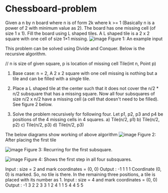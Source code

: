 # Chessboard-problem
Given a n by n board where n is of form 2k where k >= 1 (Basically n is a power of 2 with minimum value as 2). The board has one missing cell (of size 1 x 1). Fill the board using L shaped tiles. A L shaped tile is a 2 x 2 square with one cell of size 1×1 missing.
![image](https://github.com/palakpatel01/Chessboard-problem/assets/136109031/f7bd610a-c869-49d5-8cb6-7932179dcf1c)
Figure 1: An example input

This problem can be solved using Divide and Conquer. Below is the recursive algorithm.

// n is size of given square, p is location of missing cell
Tile(int n, Point p)

1) Base case: n = 2, A 2 x 2 square with one cell missing is nothing 
   but a tile and can be filled with a single tile.

2) Place a L shaped tile at the center such that it does not cover
   the n/2 * n/2 subsquare that has a missing square. Now all four 
   subsquares of size n/2 x n/2 have a missing cell (a cell that doesn't
   need to be filled).  See figure 2 below.

3) Solve the problem recursively for following four. Let p1, p2, p3 and
   p4 be positions of the 4 missing cells in 4 squares.
   a) Tile(n/2, p1)
   b) Tile(n/2, p2)
   c) Tile(n/2, p3)
   d) Tile(n/2, p3)

The below diagrams show working of above algorithm 
![image](https://github.com/palakpatel01/Chessboard-problem/assets/136109031/a3391a93-8e39-4878-95cb-064161204b2a)
Figure 2: After placing the first tile

![image](https://github.com/palakpatel01/Chessboard-problem/assets/136109031/22edcf7e-be07-4e29-8fcb-86ee8f4cf6d5)
Figure 3: Recurring for the first subsquare.

![image](https://github.com/palakpatel01/Chessboard-problem/assets/136109031/215ae99b-2440-4ec2-820a-38dca0bc8c85)
Figure 4: Shows the first step in all four subsquares.

Input :  size = 2 and mark coordinates = (0, 0)
Output : 
-1      1
1       1
Coordinate (0, 0) is marked. So, no tile is there. In the remaining three positions, 
a tile is placed with its number as 1.
Input : size = 4 and mark coordinates = (0, 0)
Output :
-1      3       2       2
3       3       1       2
4       1       1       5
4       4       5       5
















